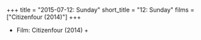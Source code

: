 +++
title = "2015-07-12: Sunday"
short_title = "12: Sunday"
films = ["Citizenfour (2014)"]
+++


* Film: Citizenfour (2014) +
